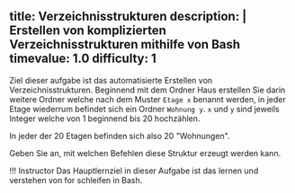 title: Verzeichnisstrukturen
description: |
  Erstellen von komplizierten Verzeichnisstrukturen mithilfe von Bash
timevalue: 1.0
difficulty: 1
---

Ziel dieser aufgabe ist das automatisierte Erstellen von Verzeichnisstrukturen. Beginnend mit dem Ordner Haus erstellen Sie darin weitere Ordner welche nach dem Muster `Etage x` benannt werden, in jeder Etage wiederrum befindet sich ein Ordner `Wohnung y`. `x` und `y` sind jeweils Integer welche von 1 beginnend bis 20 hochzählen.

In jeder der 20 Etagen befinden sich also 20 "Wohnungen".

Geben Sie an, mit welchen Befehlen diese Struktur erzeugt werden kann.

!!! Instructor
    Das Hauptlernziel in dieser Aufgabe ist das lernen und verstehen von for schleifen in Bash.